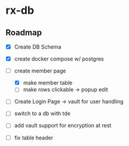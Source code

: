 # rx-db

## Roadmap

- [x] Create DB Schema
- [x] create docker compose w/ postgres 
- [ ] create member page
    - [x] make member table
    - [ ] make rows clickable -> popup edit
- [ ] Create Login Page -> vault for user handling
- [ ] switch to a db with tde
- [ ] add vault support for encryption at rest
- [ ] fix table header


